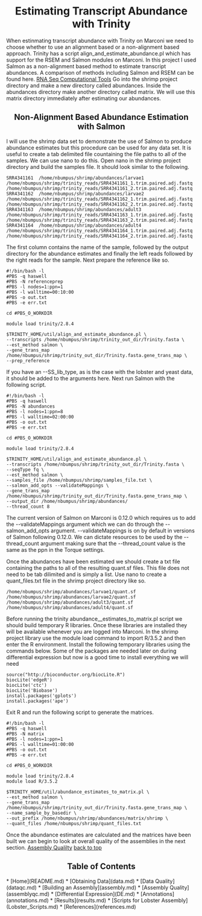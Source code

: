 <h1 align="center">Estimating Transcript Abundance with Trinity<a id="top"></a></h1>

<p>When estinmating transcript abundance with Trinity on Marconi we need to choose whether to use an alignment based or a non-alignment based approach.  Trinity has a script align_and_estimate_abundance.pl which has support for the RSEM and Salmon modules on Marconi.  In this project I used Salmon as a non-alignment based method to estimate transcript abundances.  A comparison of methods including Salmon and RSEM can be found here.  <a href="https://bmcgenomics.biomedcentral.com/articles/10.1186/s12864-017-4002-1" target="_blank">RNA Seq Computational Tools</a>  Go into the shrimp project directory and make a new directory called abundances.  Inside the abundances directory make another directory called matrix.  We will use this matrix directory immediately after estimating our abundances.</p>

<h2 align="center">Non-Alignment Based Abundance Estimation with Salmon</h2>

<p>I will use the shrimp data set to demonstrate the use of Salmon to produce abundance estimates but this procedure can be used for any data set.  It is useful to create a tab delimited file countaining the file paths to all of the samples.  We can use nano to do this.  Open nano in the shrimp project directory and build the samples file.  It should look similar to the following.</p>

```
SRR4341161	/home/nbumpus/shrimp/abundances/larvae1 /home/nbumpus/shrimp/trinity_reads/SRR4341161_1.trim.paired.adj.fastq   /home/nbumpus/shrimp/trinity_reads/SRR4341161_2.trim.paired.adj.fastq
SRR4341162	/home/nbumpus/shrimp/abundances/larvae2 /home/nbumpus/shrimp/trinity_reads/SRR4341162_1.trim.paired.adj.fastq   /home/nbumpus/shrimp/trinity_reads/SRR4341162_2.trim.paired.adj.fastq
SRR4341163	/home/nbumpus/shrimp/abundances/adult3  /home/nbumpus/shrimp/trinity_reads/SRR4341163_1.trim.paired.adj.fastq   /home/nbumpus/shrimp/trinity_reads/SRR4341163_2.trim.paired.adj.fastq
SRR4341164	/home/nbumpus/shrimp/abundances/adult4  /home/nbumpus/shrimp/trinity_reads/SRR4341164_1.trim.paired.adj.fastq   /home/nbumpus/shrimp/trinity_reads/SRR4341164_2.trim.paired.adj.fastq
```
<p>The first column contains the name of the sample, followed by the output directory for the abundance estimates and finally the left reads followed by the right reads for the sample.  Next prepare the reference like so.</p>

```
#!/bin/bash -l
#PBS -q haswell
#PBS -N referenceprep
#PBS -l nodes=1:ppn=1
#PBS -l walltime=00:10:00
#PBS -o out.txt
#PBS -e err.txt

cd #PBS_O_WORKDIR

module load trinity/2.8.4

$TRINITY_HOME/util/align_and_estimate_abundance.pl \
--transcripts /home/nbumpus/shrimp/trinity_out_dir/Trinity.fasta \
--est_method salmon \
--gene_trans_map /home/nbumpus/shrimp/trinity_out_dir/Trinity.fasta.gene_trans_map \
--prep_reference
```

<p>If you have an --SS_lib_type, as is the case with the lobster and yeast data, it should be added to the arguments here.  Next run Salmon with the following script.</p>

```
#!/bin/bash -l
#PBS -q haswell
#PBS -N abundances
#PBS -l nodes=1:ppn=8
#PBS -l walltime=02:00:00
#PBS -o out.txt
#PBS -e err.txt

cd #PBS_O_WORKDIR

module load trinity/2.8.4

$TRINITY_HOME/util/align_and_estimate_abundance.pl \
--transcripts /home/nbumpus/shrimp/trinity_out_dir/Trinity.fasta \
--seqType fq \
--est_method salmon \
--samples_file /home/nbumpus/shrimp/samples_file.txt \
--salmon_add_opts --validateMappings \
--gene_trans_map /home/nbumpus/shrimp/trinity_out_dir/Trinity.fasta.gene_trans_map \
--output_dir /home/nbumpus/shrimp/abundances/
--thread_count 8
```
<p>The current version of Salmon on Marconi is 0.12.0 which requires us to add the --validateMappings argument which we can do through the --salmon_add_opts argument.  --validateMappings is on by default in versions of Salmon following 0.12.0.  We can dictate resources to be used by the --thread_count argument making sure that the --thread_count value is the same as the ppn in the Torque settings.</p>

<p>Once the abundances have been estimated we should create a txt file containing the paths to all of the resulting quant.sf files. This file does not need to be tab dilimited and is simply a list.  Use nano to create a quant_files.txt file in the shrimp project directory like so.</p>

```
/home/nbumpus/shrimp/abundances/larvae1/quant.sf
/home/nbumpus/shrimp/abundances/larvae2/quant.sf
/home/nbumpus/shrimp/abundances/adult3/quant.sf
/home/nbumpus/shrimp/abundances/adult4/quant.sf
```
<p>Before running the trinity abundance__estimates_to_matrix.pl script we should build temporary R libraries.  Once these libraries are installed they will be available whenever you are logged into Marconi.  In the shrimp project library use the module load command to import R/3.5.2 and then enter the R environment. Install the following temporary libraries using the commands below.  Some of the packages are needed later on during differential expression but now is a good time to install everything we will need</p>

```
source("http://bioconductor.org/biocLite.R")
biocLite('edgeR')
biocLite('ctc')
biocLite('Biobase')
install.packages('gplots')
install.packages('ape')
```

<p>Exit R and run the following script to generate the matrices.</p>

```
#!/bin/bash -l
#PBS -q haswell
#PBS -N matrix
#PBS -l nodes=1:ppn=1
#PBS -l walltime=01:00:00
#PBS -o out.txt
#PBS -e err.txt

cd #PBS_O_WORKDIR

module load trinity/2.8.4
module load R/3.5.2

$TRINITY_HOME/util/abundance_estimates_to_matrix.pl \
--est_method salmon \
--gene_trans_map /home/nbumpus/shrimp/trinity_out_dir/Trinity.fasta.gene_trans_map \
--name_sample_by_basedir \
--out_prefix /home/nbumpus/shrimp/abundances/matrix/shrimp \
--quant_files /home/nbumpus/shrimp/quant_files.txt
```
<p>Once the abundance estimates are calculated and the matrices have been built we can begin to look at overall quality of the assemblies in the next section. <a href="https://nathanbumpus.github.io/Trinity-2.8.4-Marconi/assemblyqc.html">Assembly Qualilty</a> <a href="#top">back to top</a></p>

<h2 align="center">Table of Contents</h2>
* [Home](README.md)
* [Obtaining Data](data.md)
* [Data Quality](dataqc.md)
* [Building an Assembly](assembly.md)
* [Assembly Quality](assemblyqc.md)
* [Differential Expression](DE.md)
* [Annotations](annotations.md)
* [Results](results.md)
* [Scripts for Lobster Assembly](Lobster_Scripts.md)
* [References](references.md)

